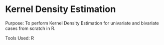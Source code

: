 # Kernel Density Estimation

Purpose: To perform Kernel Density Estimation for univariate and bivariate cases from scratch in R.

Tools Used: R
